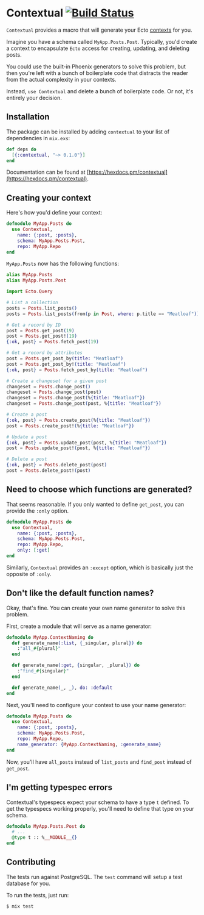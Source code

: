 # Contextual [![Build Status](https://travis-ci.org/rzane/contextual.svg?branch=master)](https://travis-ci.org/rzane/contextual)

`Contextual` provides a macro that will generate your Ecto [contexts](https://hexdocs.pm/phoenix/contexts.html) for you.

Imagine you have a schema called `MyApp.Posts.Post`. Typically, you'd create a context
to encapsulate `Ecto` access for creating, updating, and deleting posts.

You could use the built-in Phoenix generators to solve this problem, but then you're
left with a bunch of boilerplate code that distracts the reader from the
actual complexity in your contexts.

Instead, `use Contextual` and delete a bunch of boilerplate code. Or not, it's entirely your decision.

## Installation

The package can be installed by adding `contextual` to your list of dependencies in `mix.exs`:

```elixir
def deps do
  [{:contextual, "~> 0.1.0"}]
end
```

Documentation can be found at [https://hexdocs.pm/contextual](https://hexdocs.pm/contextual).

## Creating your context

Here's how you'd define your context:

```elixir
defmodule MyApp.Posts do
  use Contextual,
    name: {:post, :posts},
    schema: MyApp.Posts.Post,
    repo: MyApp.Repo
end
```

`MyApp.Posts` now has the following functions:

```elixir
alias MyApp.Posts
alias MyApp.Posts.Post

import Ecto.Query

# List a collection
posts = Posts.list_posts()
posts = Posts.list_posts(from(p in Post, where: p.title == "Meatloaf"))

# Get a record by ID
post = Posts.get_post(19)
post = Posts.get_post!(19)
{:ok, post} = Posts.fetch_post(19)

# Get a record by attributes
post = Posts.get_post_by(title: "Meatloaf")
post = Posts.get_post_by!(title: "Meatloaf")
{:ok, post} = Posts.fetch_post_by(title: "Meatloaf")

# Create a changeset for a given post
changeset = Posts.change_post()
changeset = Posts.change_post(post)
changeset = Posts.change_post(%{title: "Meatloaf"})
changeset = Posts.change_post(post, %{title: "Meatloaf"})

# Create a post
{:ok, post} = Posts.create_post(%{title: "Meatloaf"})
post = Posts.create_post!(%{title: "Meatloaf"})

# Update a post
{:ok, post} = Posts.update_post(post, %{title: "Meatloaf"})
post = Posts.update_post!(post, %{title: "Meatloaf"})

# Delete a post
{:ok, post} = Posts.delete_post(post)
post = Posts.delete_post!(post)
```

## Need to choose which functions are generated?

That seems reasonable. If you only wanted to define `get_post`, you can provide the `:only` option.

```elixir
defmodule MyApp.Posts do
  use Contextual,
    name: {:post, :posts},
    schema: MyApp.Posts.Post,
    repo: MyApp.Repo,
    only: [:get]
end
```

Similarly, `Contextual` provides an `:except` option, which is basically just the opposite of `:only`.

## Don't like the default function names?

Okay, that's fine. You can create your own name generator to solve this problem.

First, create a module that will serve as a name generator:

```elixir
defmodule MyApp.ContextNaming do
  def generate_name(:list, {_singular, plural}) do
    :"all_#{plural}"
  end

  def generate_name(:get, {singular, _plural}) do
    :"find_#{singular}"
  end

  def generate_name(_, _), do: :default
end
```

Next, you'll need to configure your context to use your name generator:

```elixir
defmodule MyApp.Posts do
  use Contextual,
    name: {:post, :posts},
    schema: MyApp.Posts.Post,
    repo: MyApp.Repo,
    name_generator: {MyApp.ContextNaming, :generate_name}
end
```

Now, you'll have `all_posts` instead of `list_posts` and `find_post` instead of `get_post`.

## I'm getting typespec errors

Contextual's typespecs expect your schema to have a type `t` defined. To get the typespecs
working properly, you'll need to define that type on your schema.

```elixir
defmodule MyApp.Posts.Post do
  # ...
  @type t :: %__MODULE__{}
end
```

## Contributing

The tests run against PostgreSQL. The `test` command will setup a test database for you.

To run the tests, just run:

    $ mix test
